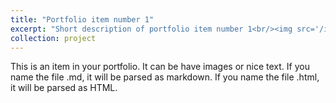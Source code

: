 ```yaml
---
title: "Portfolio item number 1"
excerpt: "Short description of portfolio item number 1<br/><img src='/images/LPA.png'>"
collection: project
---
```


This is an item in your portfolio. It can be have images or nice text. If you name the file .md, it will be parsed as markdown. If you name the file .html, it will be parsed as HTML.
